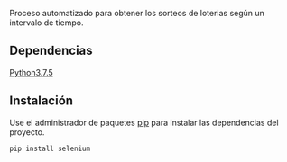 Proceso automatizado para obtener los sorteos de loterias según un intervalo de tiempo.

## Dependencias
[Python3.7.5](https://www.python.org/downloads)

## Instalación
Use el administrador de paquetes [pip](https://pip.pypa.io/en/stable/) para instalar las dependencias del proyecto.

```bash
pip install selenium
```